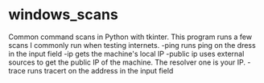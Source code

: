 # windows_scans
Common command scans in Python with tkinter.
This program runs a few scans I commonly run when testing internets.
-ping runs ping on the dress in the input field
-ip gets the machine's local IP
-public ip uses external sources to get the public IP of the machine. The resolver one is your IP.
-trace runs tracert on the address in the input field
